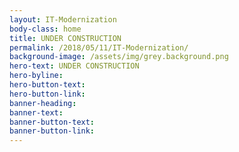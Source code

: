 ```yaml
---
layout: IT-Modernization
body-class: home
title: UNDER CONSTRUCTION
permalink: /2018/05/11/IT-Modernization/
background-image: /assets/img/grey.background.png
hero-text: UNDER CONSTRUCTION
hero-byline:
hero-button-text: 
hero-button-link: 
banner-heading: 
banner-text: 
banner-button-text: 
banner-button-link: 
---
```

